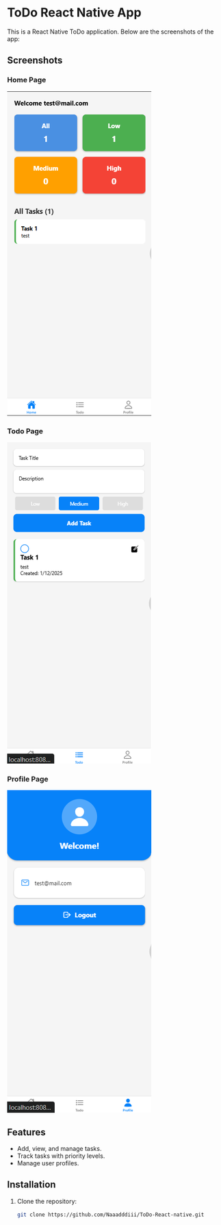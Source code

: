 # ToDo React Native App

This is a React Native ToDo application. Below are the screenshots of the app:

## Screenshots

### Home Page

![Home Page](./screenshots/Todo1.png)

### Todo Page

![Todo Page](./screenshots/Todo2.png)

### Profile Page

![Profile Page](./screenshots/Todo3.png)

## Features

- Add, view, and manage tasks.
- Track tasks with priority levels.
- Manage user profiles.

## Installation

1. Clone the repository:
   ```bash
   git clone https://github.com/Naaadddiii/ToDo-React-native.git
   ```
